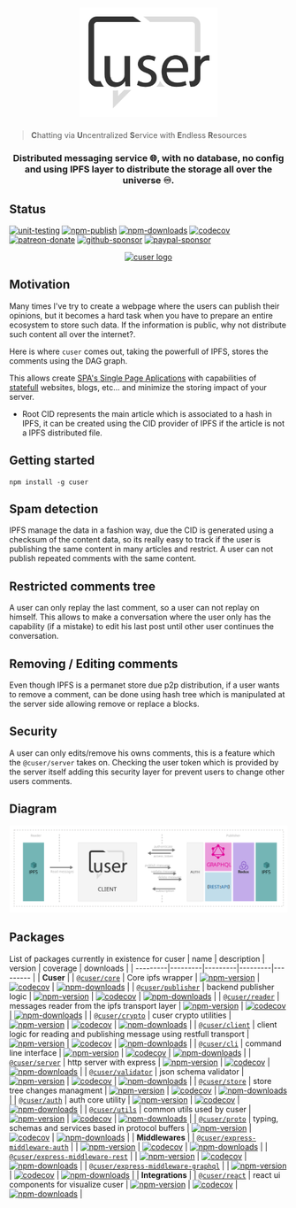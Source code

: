 
<h1 align="center">
  <a href="./"><img width="250" src="docs/logo.svg" alt="cuser logo" /></a>
</h1>

>**C**hatting via **U**ncentralized **S**ervice with **E**ndless **R**esources

<h3 align="center">Distributed messaging service 🌐, with no database, no config and using IPFS layer to distribute the storage all over the universe ♾️.</h3>

## Status
[![unit-testing](https://github.com/rubeniskov/cuser/workflows/unit-testing/badge.svg)](https://github.com/rubeniskov/cuser/actions?query=workflow%3Aunit-testing)
[![npm-publish](https://github.com/rubeniskov/cuser/workflows/npm-publish/badge.svg)](https://github.com/rubeniskov/cuser/actions?query=workflow%3Anpm-publish)
[![npm-downloads](https://img.shields.io/npm/dw/cuser)](https://www.npmjs.com/package/cuser)
[![codecov](https://codecov.io/gh/rubeniskov/cuser/branch/master/graph/badge.svg?token=mI2c282XxH)](https://codecov.io/gh/rubeniskov/cuser)
[![patreon-donate](https://img.shields.io/badge/patreon-donate-yellow.svg)](https://patreon.com/rubeniskov)
[![github-sponsor](https://img.shields.io/badge/github-donate-yellow.svg)](https://github.com/sponsors/rubeniskov)
[![paypal-sponsor](https://img.shields.io/badge/paypal-donate-yellow.svg)](https://paypal.me/rubeniskov)

<p align="center">
  <a href="./"><img width="480" src="docs/demo_reel.gif" alt="cuser logo" /></a>
</p>

## Motivation

Many times I've try to create a webpage where the users can publish their opinions, but it becomes a hard task when you have to prepare an entire ecosystem to store such data. If the information is public, why not distribute such content all over the internet?.

Here is where `cuser` comes out, taking the powerfull of IPFS, stores the comments using the DAG graph.

This allows create [SPA's Single Page Aplications](https://es.wikipedia.org/wiki/Single-page_application) with capabilities of [statefull](https://www.atlantic.net/vps-hosting/what-is-stateless-stateful-models-web-development/) websites, blogs, etc... and minimize the storing impact of your server.

- Root CID represents the main article which is associated to a hash in IPFS, it can be created using the CID provider of IPFS if the article is not a IPFS distributed file. 

## Getting started

```shell
npm install -g cuser
```

## Spam detection

IPFS manage the data in a fashion way, due the CID is generated using a checksum of the content data, so its really easy to track if the user is publishing the same content in many articles and restrict. A user can not publish repeated comments with the same content.

## Restricted comments tree

A user can only replay the last comment, so a user can not replay on himself. This allows to make a conversation where the user only has the capability (if a mistake) to edit his last post until other user continues the conversation. 

## Removing / Editing comments

Even though IPFS is a permanet store due p2p distribution, if a user wants to remove a comment, can be done using hash tree which is manipulated at the server side allowing remove or replace a blocks.

## Security 

A user can only edits/remove his owns comments, this is a feature which the `@cuser/server` takes on. Checking the user token which is provided by the server itself adding this security layer for prevent users to change other users comments.
## Diagram 
<img src="./docs/diagram.svg">

## Packages
List of packages currently in existence for cuser
| name | description | version | coverage | downloads |
| ---------|---------|---------|---------|--------- |
| **Cuser** |
| [`@cuser/core`](//github.com/rubeniskov/cuser/tree/master/packages/core) | Core ipfs wrapper | [![npm-version](https://img.shields.io/npm/v/@cuser/core.svg)](https://www.npmjs.com/package/@cuser/core) | [![codecov](https://codecov.io/gh/rubeniskov/cuser/branch/master/graph/badge.svg?flag=core)](https://codecov.io/gh/rubeniskov/cuser) | [![npm-downloads](https://img.shields.io/npm/dw/@cuser/core)](https://www.npmjs.com/package/@cuser/core) |
| [`@cuser/publisher`](//github.com/rubeniskov/cuser/tree/master/packages/publisher) | backend publisher logic | [![npm-version](https://img.shields.io/npm/v/@cuser/publisher.svg)](https://www.npmjs.com/package/@cuser/publisher) | [![codecov](https://codecov.io/gh/rubeniskov/cuser/branch/master/graph/badge.svg?flag=publisher)](https://codecov.io/gh/rubeniskov/cuser) | [![npm-downloads](https://img.shields.io/npm/dw/@cuser/publisher)](https://www.npmjs.com/package/@cuser/publisher) |
| [`@cuser/reader`](//github.com/rubeniskov/cuser/tree/master/packages/reader) | messages reader from the ipfs transport layer | [![npm-version](https://img.shields.io/npm/v/@cuser/reader.svg)](https://www.npmjs.com/package/@cuser/reader) | [![codecov](https://codecov.io/gh/rubeniskov/cuser/branch/master/graph/badge.svg?flag=reader)](https://codecov.io/gh/rubeniskov/cuser) | [![npm-downloads](https://img.shields.io/npm/dw/@cuser/reader)](https://www.npmjs.com/package/@cuser/reader) |
| [`@cuser/crypto`](//github.com/rubeniskov/cuser/tree/master/packages/crypto) | cuser crypto utilities | [![npm-version](https://img.shields.io/npm/v/@cuser/crypto.svg)](https://www.npmjs.com/package/@cuser/crypto) | [![codecov](https://codecov.io/gh/rubeniskov/cuser/branch/master/graph/badge.svg?flag=crypto)](https://codecov.io/gh/rubeniskov/cuser) | [![npm-downloads](https://img.shields.io/npm/dw/@cuser/crypto)](https://www.npmjs.com/package/@cuser/crypto) |
| [`@cuser/client`](//github.com/rubeniskov/cuser/tree/master/packages/client) | client logic for reading and publishing message using restfull transport | [![npm-version](https://img.shields.io/npm/v/@cuser/client.svg)](https://www.npmjs.com/package/@cuser/client) | [![codecov](https://codecov.io/gh/rubeniskov/cuser/branch/master/graph/badge.svg?flag=client)](https://codecov.io/gh/rubeniskov/cuser) | [![npm-downloads](https://img.shields.io/npm/dw/@cuser/client)](https://www.npmjs.com/package/@cuser/client) |
| [`@cuser/cli`](//github.com/rubeniskov/cuser/tree/master/packages/cli) | command line interface | [![npm-version](https://img.shields.io/npm/v/@cuser/cli.svg)](https://www.npmjs.com/package/@cuser/cli) | [![codecov](https://codecov.io/gh/rubeniskov/cuser/branch/master/graph/badge.svg?flag=cli)](https://codecov.io/gh/rubeniskov/cuser) | [![npm-downloads](https://img.shields.io/npm/dw/@cuser/cli)](https://www.npmjs.com/package/@cuser/cli) |
| [`@cuser/server`](//github.com/rubeniskov/cuser/tree/master/packages/server) | http server with express | [![npm-version](https://img.shields.io/npm/v/@cuser/server.svg)](https://www.npmjs.com/package/@cuser/server) | [![codecov](https://codecov.io/gh/rubeniskov/cuser/branch/master/graph/badge.svg?flag=server)](https://codecov.io/gh/rubeniskov/cuser) | [![npm-downloads](https://img.shields.io/npm/dw/@cuser/server)](https://www.npmjs.com/package/@cuser/server) |
| [`@cuser/validator`](//github.com/rubeniskov/cuser/tree/master/packages/validator) | json schema validator | [![npm-version](https://img.shields.io/npm/v/@cuser/validator.svg)](https://www.npmjs.com/package/@cuser/validator) | [![codecov](https://codecov.io/gh/rubeniskov/cuser/branch/master/graph/badge.svg?flag=validator)](https://codecov.io/gh/rubeniskov/cuser) | [![npm-downloads](https://img.shields.io/npm/dw/@cuser/validator)](https://www.npmjs.com/package/@cuser/validator) |
| [`@cuser/store`](//github.com/rubeniskov/cuser/tree/master/packages/store) | store tree changes managment | [![npm-version](https://img.shields.io/npm/v/@cuser/store.svg)](https://www.npmjs.com/package/@cuser/store) | [![codecov](https://codecov.io/gh/rubeniskov/cuser/branch/master/graph/badge.svg?flag=store)](https://codecov.io/gh/rubeniskov/cuser) | [![npm-downloads](https://img.shields.io/npm/dw/@cuser/store)](https://www.npmjs.com/package/@cuser/store) |
| [`@cuser/auth`](//github.com/rubeniskov/cuser/tree/master/packages/auth) | auth core utility | [![npm-version](https://img.shields.io/npm/v/@cuser/auth.svg)](https://www.npmjs.com/package/@cuser/auth) | [![codecov](https://codecov.io/gh/rubeniskov/cuser/branch/master/graph/badge.svg?flag=auth)](https://codecov.io/gh/rubeniskov/cuser) | [![npm-downloads](https://img.shields.io/npm/dw/@cuser/auth)](https://www.npmjs.com/package/@cuser/auth) |
| [`@cuser/utils`](//github.com/rubeniskov/cuser/tree/master/packages/utils) | common utils used by cuser | [![npm-version](https://img.shields.io/npm/v/@cuser/utils.svg)](https://www.npmjs.com/package/@cuser/utils) | [![codecov](https://codecov.io/gh/rubeniskov/cuser/branch/master/graph/badge.svg?flag=utils)](https://codecov.io/gh/rubeniskov/cuser) | [![npm-downloads](https://img.shields.io/npm/dw/@cuser/utils)](https://www.npmjs.com/package/@cuser/utils) |
| [`@cuser/proto`](//github.com/rubeniskov/cuser/tree/master/packages/proto) | typing, schemas and services based in protocol buffers | [![npm-version](https://img.shields.io/npm/v/@cuser/proto.svg)](https://www.npmjs.com/package/@cuser/proto) | [![codecov](https://codecov.io/gh/rubeniskov/cuser/branch/master/graph/badge.svg?flag=proto)](https://codecov.io/gh/rubeniskov/cuser) | [![npm-downloads](https://img.shields.io/npm/dw/@cuser/proto)](https://www.npmjs.com/package/@cuser/proto) |
| **Middlewares** |
| [`@cuser/express-middleware-auth`](//github.com/rubeniskov/cuser/tree/master/packages/express-middleware-auth) |  | [![npm-version](https://img.shields.io/npm/v/@cuser/express-middleware-auth.svg)](https://www.npmjs.com/package/@cuser/express-middleware-auth) | [![codecov](https://codecov.io/gh/rubeniskov/cuser/branch/master/graph/badge.svg?flag=express-middleware-auth)](https://codecov.io/gh/rubeniskov/cuser) | [![npm-downloads](https://img.shields.io/npm/dw/@cuser/express-middleware-auth)](https://www.npmjs.com/package/@cuser/express-middleware-auth) |
| [`@cuser/express-middleware-rest`](//github.com/rubeniskov/cuser/tree/master/packages/express-middleware-rest) |  | [![npm-version](https://img.shields.io/npm/v/@cuser/express-middleware-rest.svg)](https://www.npmjs.com/package/@cuser/express-middleware-rest) | [![codecov](https://codecov.io/gh/rubeniskov/cuser/branch/master/graph/badge.svg?flag=express-middleware-rest)](https://codecov.io/gh/rubeniskov/cuser) | [![npm-downloads](https://img.shields.io/npm/dw/@cuser/express-middleware-rest)](https://www.npmjs.com/package/@cuser/express-middleware-rest) |
| [`@cuser/express-middleware-graphql`](//github.com/rubeniskov/cuser/tree/master/packages/express-middleware-graphql) |  | [![npm-version](https://img.shields.io/npm/v/@cuser/express-middleware-graphql.svg)](https://www.npmjs.com/package/@cuser/express-middleware-graphql) | [![codecov](https://codecov.io/gh/rubeniskov/cuser/branch/master/graph/badge.svg?flag=express-middleware-graphql)](https://codecov.io/gh/rubeniskov/cuser) | [![npm-downloads](https://img.shields.io/npm/dw/@cuser/express-middleware-graphql)](https://www.npmjs.com/package/@cuser/express-middleware-graphql) |
| **Integrations** |
| [`@cuser/react`](//github.com/rubeniskov/cuser/tree/master/packages/react) | react ui components for visualize cuser | [![npm-version](https://img.shields.io/npm/v/@cuser/react.svg)](https://www.npmjs.com/package/@cuser/react) | [![codecov](https://codecov.io/gh/rubeniskov/cuser/branch/master/graph/badge.svg?flag=react)](https://codecov.io/gh/rubeniskov/cuser) | [![npm-downloads](https://img.shields.io/npm/dw/@cuser/react)](https://www.npmjs.com/package/@cuser/react) |
